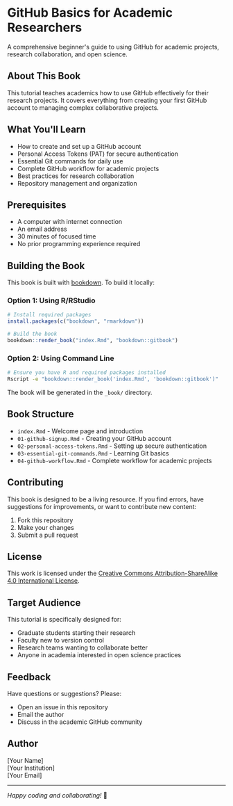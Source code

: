 # GitHub Basics for Academic Researchers

A comprehensive beginner's guide to using GitHub for academic projects, research collaboration, and open science.

## About This Book

This tutorial teaches academics how to use GitHub effectively for their research projects. It covers everything from creating your first GitHub account to managing complex collaborative projects.

## What You'll Learn

- How to create and set up a GitHub account
- Personal Access Tokens (PAT) for secure authentication
- Essential Git commands for daily use
- Complete GitHub workflow for academic projects
- Best practices for research collaboration
- Repository management and organization

## Prerequisites

- A computer with internet connection
- An email address
- 30 minutes of focused time
- No prior programming experience required

## Building the Book

This book is built with [bookdown](https://bookdown.org/). To build it locally:

### Option 1: Using R/RStudio

```r
# Install required packages
install.packages(c("bookdown", "rmarkdown"))

# Build the book
bookdown::render_book("index.Rmd", "bookdown::gitbook")
```

### Option 2: Using Command Line

```bash
# Ensure you have R and required packages installed
Rscript -e "bookdown::render_book('index.Rmd', 'bookdown::gitbook')"
```

The book will be generated in the `_book/` directory.

## Book Structure

- `index.Rmd` - Welcome page and introduction
- `01-github-signup.Rmd` - Creating your GitHub account
- `02-personal-access-tokens.Rmd` - Setting up secure authentication
- `03-essential-git-commands.Rmd` - Learning Git basics
- `04-github-workflow.Rmd` - Complete workflow for academic projects

## Contributing

This book is designed to be a living resource. If you find errors, have suggestions for improvements, or want to contribute new content:

1. Fork this repository
2. Make your changes
3. Submit a pull request

## License

This work is licensed under the [Creative Commons Attribution-ShareAlike 4.0 International License](https://creativecommons.org/licenses/by-sa/4.0/).

## Target Audience

This tutorial is specifically designed for:
- Graduate students starting their research
- Faculty new to version control
- Research teams wanting to collaborate better
- Anyone in academia interested in open science practices

## Feedback

Have questions or suggestions? Please:
- Open an issue in this repository
- Email the author
- Discuss in the academic GitHub community

## Author

[Your Name]  
[Your Institution]  
[Your Email]

---

*Happy coding and collaborating!* 🚀 